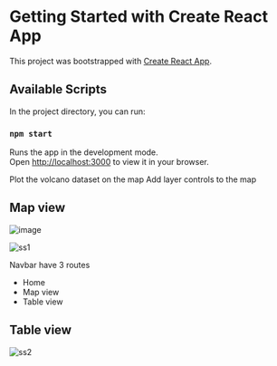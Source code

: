 # Getting Started with Create React App

This project was bootstrapped with [Create React App](https://github.com/facebook/create-react-app).

## Available Scripts

In the project directory, you can run:

### `npm start`

Runs the app in the development mode.\
Open [http://localhost:3000](http://localhost:3000) to view it in your browser.

Plot the volcano dataset on the map
Add layer controls to the map

## Map view

![image](https://user-images.githubusercontent.com/56310665/193411554-7de76104-cd47-4ffc-8574-c8ef1115a62c.png)

![ss1](https://user-images.githubusercontent.com/56310665/193411409-e730f308-aa31-4782-a8cf-9dcbb0e24938.png)


Navbar have 3 routes
* Home
* Map view
* Table view

## Table view
![ss2](https://user-images.githubusercontent.com/56310665/193411312-8ac28d5b-ebf5-4d5b-909e-3b520523c389.png)

